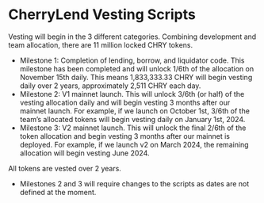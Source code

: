 # CherryLend Vesting Scripts

Vesting will begin in the 3 different categories. Combining development and team allocation, there are 11 million locked CHRY tokens.

- Milestone 1: Completion of lending, borrow, and liquidator code. This milestone has been completed and will unlock 1/6th of the allocation on November 15th daily. This means 1,833,333.33 CHRY will begin vesting daily over 2 years, approximately 2,511 CHRY each day.
- Milestone 2: V1 mainnet launch. This will unlock 3/6th (or half) of the vesting allocation daily and will begin vesting 3 months after our mainnet launch. For example, if we launch on October 1st, 3/6th of the team’s allocated tokens will begin vesting daily on January 1st, 2024.
- Milestone 3: V2 mainnet launch. This will unlock the final 2/6th of the token allocation and begin vesting 3 months after our mainnet is deployed. For example, if we launch v2 on March 2024, the remaining allocation will begin vesting June 2024.

All tokens are vested over 2 years.

* Milestones 2 and 3 will require changes to the scripts as dates are not defined at the moment.
